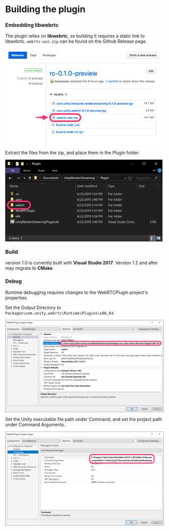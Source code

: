 # Building the plugin

### Embedding libwebrtc

The plugin relies on **libwebrtc**, so building it requires a static link to libwebrtc. `webrtc-win.zip` can be found on the Github Release page.

 <img src="../Packages/com.unity.webrtc/Documentation~/images/libwebrtc_github_release.png" width=600 align=center>

Extract the files from the zip, and place them in the Plugin folder.

<img src="../Packages/com.unity.webrtc/Documentation~/images/deploy_libwebrtc.png" width=500 align=center>

### Build

version 1.0 is currently built with **Visual Studio 2017**. Version 1.2 and after may migrate to **CMake**.

### Debug

Runtime debugging requires changes to the WebRTCPlugin project's properties. 

Set the Output Directory to `Packages\com.unity.webrtc\Runtime\Plugins\x86_64`.

<img src="../Packages/com.unity.webrtc/Documentation~/images/outputdirectory_config_vs2017.png" width=600 align=center>

Set the Unity executable file path under Command, and set the project path under Command Arguments.

<img src="../Packages/com.unity.webrtc/Documentation~/images/command_config_vs2017.png" width=600 align=center>
